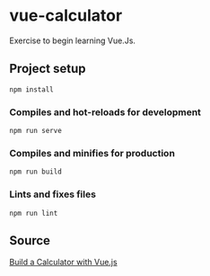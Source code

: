 # vue-calculator

Exercise to begin learning Vue.Js.

## Project setup
```
npm install
```

### Compiles and hot-reloads for development
```
npm run serve
```

### Compiles and minifies for production
```
npm run build
```

### Lints and fixes files
```
npm run lint
```

## Source

[Build a Calculator with Vue.js](https://youtu.be/m1_ih43p24s)